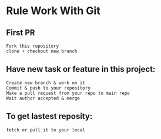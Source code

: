 # Rule Work With Git

## First PR
	Fork this repository
	clone + checkout new branch
## Have new task or feature in this project:
	Create new branch & work on it
	Commit & push to your repository
	Make a pull request from your repo to main repo
	Wait author accepted & merge
## To get lastest reposity:
	fetch or pull it to your local
